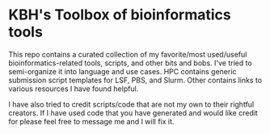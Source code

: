 # KBH's Toolbox of bioinformatics tools

This repo contains a curated collection of my favorite/most used/useful bioinformatics-related tools, scripts, and other bits and bobs. I've tried to semi-organize it into language and use cases. HPC contains generic submission script templates for LSF, PBS, and Slurm. Other contains links to various resources I have found helpful.

I have also tried to credit scripts/code that are not my own to their rightful creators. If I have used code that you have generated and would like credit for please feel free to message me and I will fix it.